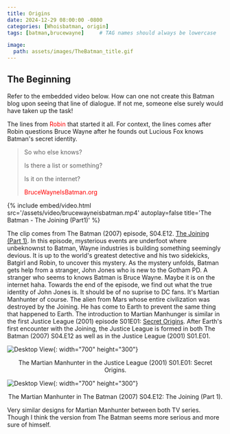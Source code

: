 ```yaml
---
title: Origins
date: 2024-12-29 08:00:00 -0800
categories: [Whoisbatman, origin]
tags: [batman,brucewayne]     # TAG names should always be lowercase

image:
  path: assets/images/TheBatman_title.gif
---
```


<style>
r { color: Red }
o { color: Orange }
g { color: Green }
</style>

## The Beginning 

Refer to the embedded video below. How can one not create this Batman blog upon seeing that line of dialogue. If not me, someone else surely would have taken up the task!

The lines from <r>Robin</r> that started it all. For context, the lines comes after Robin questions Bruce Wayne after he founds out Lucious Fox knows Batman's secret identity. 
> So who else knows?
> 
> Is there a list or something?
> 
> Is it on the internet?
> 
> <r>BruceWayneIsBatman.org</r>

{%
  include embed/video.html
  src='/assets/video/brucewayneisbatman.mp4'
  autoplay=false
  title='The Batman - The Joining (Part1)'
%}

The clip comes from The Batman (2007) episode, S04.E12. [The Joining (Part 1)](https://www.imdb.com/title/tt0856357/). In this episode, mysterious events are underfoot where unbeknownst to Batman, Wayne industries is building something seemingly devious. It is up to the world's greatest detective and his two sidekicks, Batgirl and Robin, to uncover this mystery. As the mystery unfolds, Batman gets help from a stranger, John Jones who is new to the Gotham PD. A stranger who seems to knows Batman is Bruce Wayne. Maybe it is on the internet haha. Towards the end of the episode, we find out what the true identity of John Jones is. It should be of no suprise to DC fans. It's Martian Manhunter of course. The alien from Mars whose entire civilization was destroyed by the Joining. He has come to Earth to prevent the same thing that happened to Earth. The introduction to Martian Manhunger is similar in the first Justice League (2001) episode S01E01: [Secret Origins](https://www.imdb.com/title/tt0618170/). After Earth's first encounter with the Joining, the Justice League is formed in both The Batman (2007) S04.E12 as well as in the Justice League (2001) S01.E01.

![Desktop View](https://m.media-amazon.com/images/M/MV5BM2U3ZjRjY2EtMDUzNy00ZGIxLTg1YjktNGYzMmNiZjJhYzI0XkEyXkFqcGc@._V1_.jpg){: width="700" height="300"} 
<p style='text-align: center;'>The Martian Manhunter in the Justice League (2001) S01.E01: Secret Origins.</p>

![Desktop View](https://pbs.twimg.com/media/GMRt7ruWcAAY76E.jpg){: width="700" height="300"}
<p style='text-align: center;'>The Martian Manhunter in The Batman (2007) S04.E12: The Joining (Part 1).</p>

Very similar designs for Martian Manhunter between both TV series. Though I think the version from The Batman seems more serious and more sure of himself.

<script src="https://giscus.app/client.js"
        data-repo="pkfamily/pkfamily.github.io"
        data-repo-id="R_kgDONjDBxQ"
        data-category="General"
        data-category-id="DIC_kwDONjDBxc4Clntm"
        data-mapping="pathname"
        data-strict="0"
        data-reactions-enabled="1"
        data-emit-metadata="0"
        data-input-position="bottom"
        data-theme="dark"
        data-lang="en"
        crossorigin="anonymous"
        async>
</script>
